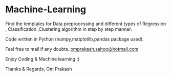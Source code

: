 # Machine-Learning

Find the templates for Data preprocessing and different types of  Regression , Classification ,Clustering algorithm in step  by step manner.

Code written in Python (numpy,matplotlib,pandas package used).

Feel free to mail if any doubts.
omprakash.sahoo@hotmail.com

Enjoy Coding & Machine learning :)

Thanks & Regards,
Om Prakash
